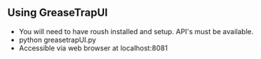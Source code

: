 ## Using GreaseTrapUI

- You will need to have roush installed and setup. API's must be available.
- python greasetrapUI.py
- Accessible via web browser at localhost:8081


